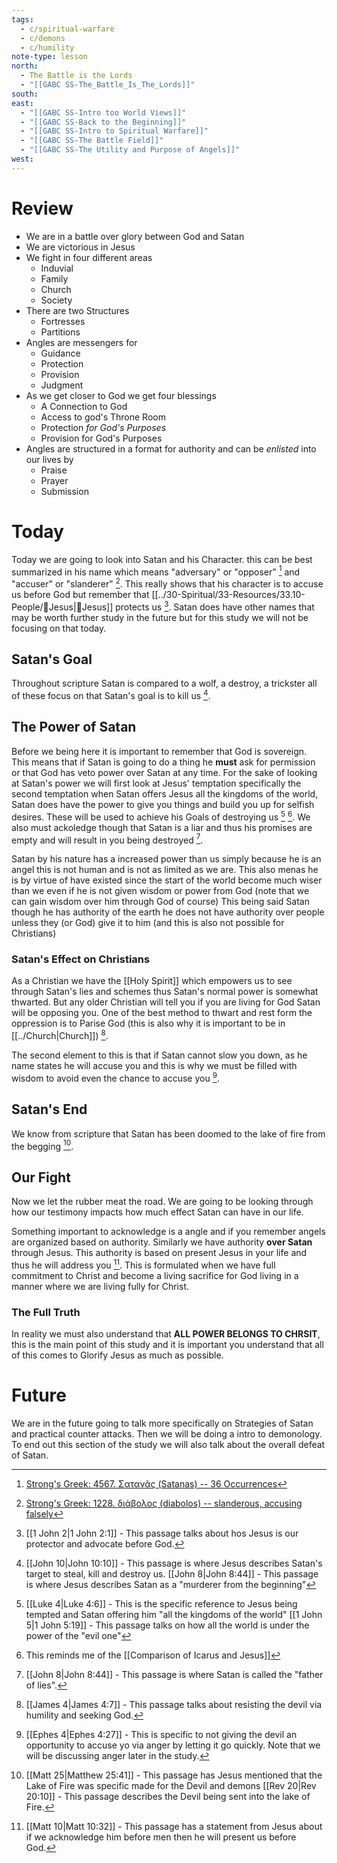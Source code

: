 ```yaml
---
tags:
  - c/spiritual-warfare
  - c/demons
  - c/humility
note-type: lesson
north:
  - The Battle is the Lords
  - "[[GABC SS-The_Battle_Is_The_Lords]]"
south: 
east:
  - "[[GABC SS-Intro too World Views]]"
  - "[[GABC SS-Back to the Beginning]]"
  - "[[GABC SS-Intro to Spiritual Warfare]]"
  - "[[GABC SS-The Battle Field]]"
  - "[[GABC SS-The Utility and Purpose of Angels]]"
west: 
---
```

# Review
- We are in a battle over glory between God and Satan
- We are victorious in Jesus
- We fight in four different areas
    - Induvial
    - Family
    - Church
    - Society
- There are two Structures
    - Fortresses
    - Partitions
- Angles are messengers for
    - Guidance
    - Protection
    - Provision
    - Judgment
- As we get closer to God we get four blessings
    - A Connection to God
    - Access to god's Throne Room
    - Protection *for God's Purposes*
    - Provision for God's Purposes
- Angles are structured in a format for authority and can be *enlisted* into our lives by
    - Praise
    - Prayer
    - Submission


# Today

Today we are going to look into Satan and his Character. this can be best summarized in his name which means "adversary" or "opposer" [^cite1] and "accuser" or "slanderer" [^cite2]. This really shows that his character is to accuse us before God but remember that [[../30-Spiritual/33-Resources/33.10-People/👼Jesus|👼Jesus]] protects us [^b1]. Satan does have other names that may be worth further study in the future but for this study we will not be focusing on that today.

[^cite1]: [Strong's Greek: 4567. Σατανᾶς (Satanas) -- 36 Occurrences](https://biblehub.com/greek/strongs_4567.htm)
[^cite2]: [Strong's Greek: 1228. διάβολος (diabolos) -- slanderous, accusing falsely](https://biblehub.com/greek/1228.htm)
[^b1]: [[1 John 2|1 John 2:1]] - This passage talks about hos Jesus is our protector and advocate before God.
## Satan's Goal

Throughout scripture Satan is compared to a wolf, a destroy, a trickster all of these focus on that Satan's goal is to kill us [^b2].

[^b2]:  [[John 10|John 10:10]] - This passage is where Jesus describes Satan's target to steal, kill and destroy us.
  [[John 8|John 8:44]] - This passage is where Jesus describes Satan as a "murderer from the beginning"
## The Power of Satan
Before we being here it is important to remember that God is sovereign. This means that if Satan is going to do a thing he **must** ask for permission or that God has veto power over Satan at any time. For the sake of looking at Satan's power we will first look at Jesus' temptation specifically the second temptation when Satan offers Jesus all the kingdoms of the world, Satan does have the power to give you things and build you up for selfish desires. These will be used to achieve his Goals of destroying us [^b2a] [^related1]. We also must ackoledge though that Satan is a liar and thus his promises are empty and will result in you being destroyed [^b2b].

Satan by his nature has a increased power than us simply because he is an angel this is not human and is not as limited as we are. This also menas he is by virtue of have existed since the start of the world become much wiser than we even if he is not given wisdom or power from God (note that we can gain wisdom over him through God of course) This being said Satan though he has authority of  the earth he does not have authority over people unless they (or God) give it to him (and this is also not possible for Christians)

[^b2a]: [[Luke 4|Luke 4:6]] - This is the specific reference to Jesus being tempted and Satan offering him "all the kingdoms of the world"
  [[1 John 5|1 John 5:19]] - This passage talks on how all the world is under the power of the "evil one"
[^related1]: This reminds me of the [[Comparison of Icarus and Jesus]]
[^b2b]: [[John 8|John 8:44]] - This passage is where Satan is called the "father of lies".

### Satan's Effect on Christians

As a Christian we have the [[Holy Spirit]] which empowers us to see through Satan's lies and schemes thus Satan's normal power is somewhat thwarted. But any older Christian will tell you if you are living for God Satan will be opposing you. One of the best method to thwart and rest form the oppression is to Parise God (this is also why it is important to be in [[../Church|Church]])  [^b2c].

The second element to this is that if Satan cannot slow you down, as he name states he will accuse you and this is why we must be filled with wisdom to avoid even the chance to accuse you [^b2d].

[^b2c]: [[James 4|James 4:7]] - This passage talks about resisting the devil via humility and seeking God.
[^b2d]: [[Ephes 4|Ephes 4:27]] - This is specific to not giving the devil an opportunity to accuse yo via anger by letting it go quickly. Note that we will be discussing anger later in the study.

## Satan's End
We know from scripture that Satan has been doomed to the lake of fire from the begging [^b3].

[^b3]: [[Matt 25|Matthew 25:41]] - This passage has Jesus mentioned that the Lake of Fire was specific made for the Devil and demons
  [[Rev 20|Rev 20:10]] - This passage describes the Devil being sent into the lake of Fire.


## Our Fight
Now we let the rubber meat the road. We are going to be looking through how our testimony impacts how much effect Satan can have in our life.

Something important to acknowledge is a angle and if you remember angels are organized based on authority. Similarly we have authority **over Satan** through Jesus. This authority is based on present Jesus in your life and thus he will address you [^b4]. This is formulated when we have full commitment to Christ and become a living sacrifice for God living in a manner where we are living fully for Christ.

### The Full Truth

In reality we must also understand that **ALL POWER BELONGS TO CHRSIT**, this is the main point of this study and it is important you understand that all of this comes to Glorify Jesus as much as possible.

[^b4]: [[Matt 10|Matt 10:32]] - This passage has a statement from Jesus about if we acknowledge him before men then he will present us before God.
# Future
We are in the future going to talk more specifically on Strategies of Satan and practical counter attacks. Then we will be doing a intro to demonology. To end out this section of the study we will also talk about the overall defeat of Satan.